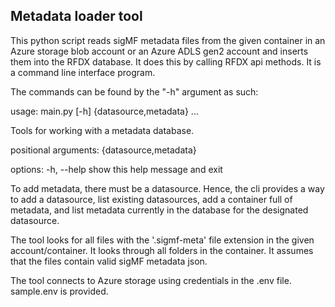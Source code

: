 ## Metadata loader tool

This python script reads sigMF metadata files from the given container in an Azure storage blob account or an Azure ADLS gen2 account and inserts them into the RFDX database. It does this by calling RFDX api methods. It is a command line interface program.  

The commands can be found by the "-h" argument as such:  

usage: main.py [-h] {datasource,metadata} ...

Tools for working with a metadata database.

positional arguments:
  {datasource,metadata}

options:
  -h, --help            show this help message and exit

To add metadata, there must be a datasource. Hence, the cli provides a way to add a datasource, list existing datasources, add a container full of metadata, and list metadata currently in the database for the designated datasource.  

The tool looks for all files with the '.sigmf-meta' file extension in the given account/container. It looks through all folders in the container. It assumes that the files contain valid sigMF metadata json.  

The tool connects to Azure storage using credentials in the .env file. sample.env is provided.  
